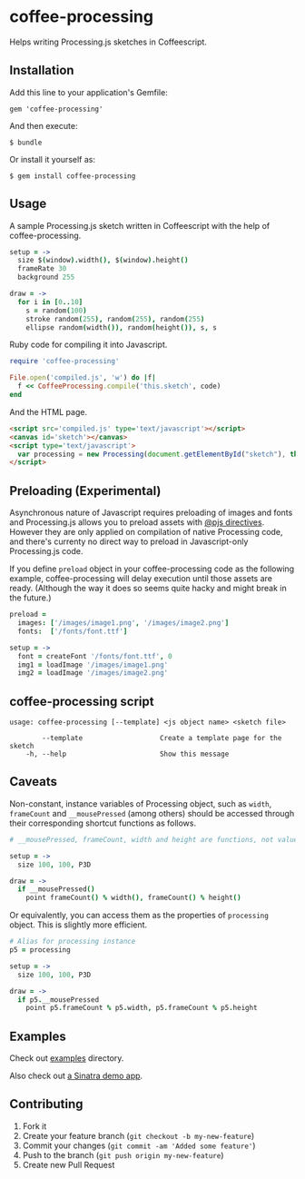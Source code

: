coffee-processing
=================

Helps writing Processing.js sketches in Coffeescript.

Installation
------------

Add this line to your application's Gemfile:

    gem 'coffee-processing'

And then execute:

    $ bundle

Or install it yourself as:

    $ gem install coffee-processing

Usage
-----

A sample Processing.js sketch written in Coffeescript with the help of coffee-processing.
```coffee
setup = ->
  size $(window).width(), $(window).height()
  frameRate 30
  background 255

draw = ->
  for i in [0..10]
    s = random(100)
    stroke random(255), random(255), random(255)
    ellipse random(width()), random(height()), s, s
```

Ruby code for compiling it into Javascript.
```ruby
require 'coffee-processing'

File.open('compiled.js', 'w') do |f|
  f << CoffeeProcessing.compile('this.sketch', code)
end
```

And the HTML page.
```html
<script src='compiled.js' type='text/javascript'></script>
<canvas id='sketch'></canvas>
<script type='text/javascript'>
  var processing = new Processing(document.getElementById("sketch"), this.sketch)
</script>
```

Preloading (Experimental)
-------------------------

Asynchronous nature of Javascript requires preloading of images and fonts and
Processing.js allows you to preload assets with [@pjs directives](http://processingjs.org/reference/pjs%20directive/).
However they are only applied on compilation of native Processing code,
and there's currenty no direct way to preload in Javascript-only Processing.js code. 

If you define `preload` object in your coffee-processing code as the following example,
coffee-processing will delay execution until those assets are ready.
(Although the way it does so seems quite hacky and might break in the future.)

```coffee
preload =
  images: ['/images/image1.png', '/images/image2.png']
  fonts:  ['/fonts/font.ttf']

setup = ->
  font = createFont '/fonts/font.ttf', 0 
  img1 = loadImage '/images/image1.png'
  img2 = loadImage '/images/image2.png'
```

coffee-processing script
------------------------

```
usage: coffee-processing [--template] <js object name> <sketch file>

        --template                   Create a template page for the sketch
    -h, --help                       Show this message
```


Caveats
-------

Non-constant, instance variables of Processing object,
such as `width`, `frameCount` and `__mousePressed` (among others)
should be accessed through their corresponding shortcut functions as follows.

```coffee
# __mousePressed, frameCount, width and height are functions, not values.

setup = ->
  size 100, 100, P3D

draw = ->
  if __mousePressed()
    point frameCount() % width(), frameCount() % height()
```

Or equivalently, you can access them as the properties of `processing` object.
This is slightly more efficient.

```coffee
# Alias for processing instance
p5 = processing

setup = ->
  size 100, 100, P3D

draw = ->
  if p5.__mousePressed
    point p5.frameCount % p5.width, p5.frameCount % p5.height
```

Examples
--------

Check out [examples](https://github.com/junegunn/coffee-processing/tree/master/examples) directory.

Also check out [a Sinatra demo app](https://github.com/junegunn/coffee-processing-live).

Contributing
------------

1. Fork it
2. Create your feature branch (`git checkout -b my-new-feature`)
3. Commit your changes (`git commit -am 'Added some feature'`)
4. Push to the branch (`git push origin my-new-feature`)
5. Create new Pull Request
